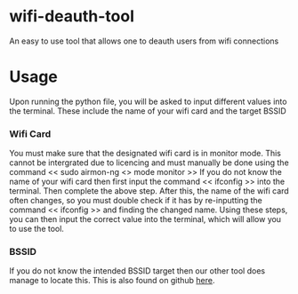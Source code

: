 # wifi-deauth-tool
An easy to use tool that allows one to deauth users from wifi connections
# Usage
Upon running the python file, you will be asked to input different values into the terminal. These include the name of your wifi card and the target BSSID
### Wifi Card
You must make sure that the designated wifi card is in monitor mode. This cannot be intergrated due to licencing and must manually be done using the command << sudo airmon-ng <<insert name of wifi card>> mode monitor >>
If you do not know the name of your wifi card then first input the command << ifconfig >> into the terminal. Then complete the above step. After this, the name of the wifi card often changes, so you must double check if it has by re-inputting the command << ifconfig >> and finding the changed name. 
Using these steps, you can then input the correct value into the terminal, which will allow you to use the tool.
### BSSID
If you do not know the intended BSSID target then our other tool does manage to locate this. This is also found on github [here](https://github.com/h00per5/bssid-locator).
  
